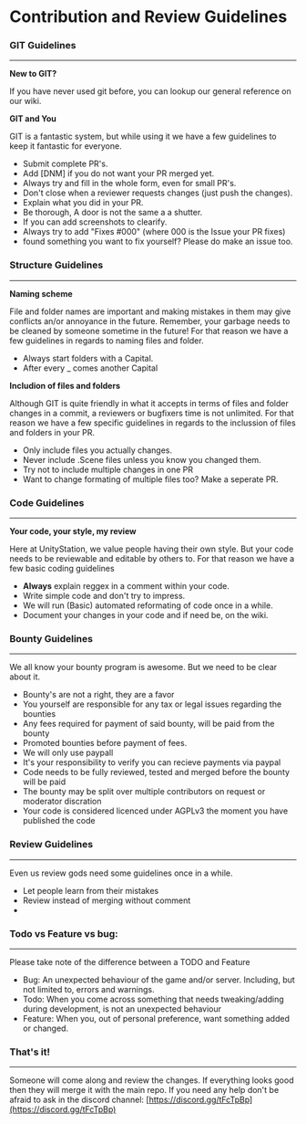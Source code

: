 # Contribution and Review Guidelines

### GIT Guidelines
***
**New to GIT?**

If you have never used git before, you can lookup our general reference on our wiki. 

**GIT and You**

GIT is a fantastic system, but while using it we have a few guidelines to keep it fantastic for everyone. 

* Submit complete PR's.
* Add [DNM] if you do not want your PR merged yet.
* Always try and fill in the whole form, even for small PR's.
* Don't close when a reviewer requests changes (just push the changes).
* Explain what you did in your PR.
* Be thorough, A door is not the same a a shutter.
* If you can add screenshots to clearify.
* Always try to add "Fixes #000" (where 000 is the Issue your PR fixes)
* found something you want to fix yourself? Please do make an issue too.

### Structure Guidelines
***

**Naming scheme**

File and folder names are important and making mistakes in them may give conflicts an/or annoyance in the future. Remember, your garbage needs to be cleaned by someone sometime in the future! For that reason we have a few guidelines in regards to naming files and folder.

* Always start folders with a Capital.
* After every _ comes another Capital


**Includion of files and folders**

Although GIT is quite friendly in what it accepts in terms of files and folder changes in a commit, a reviewers or bugfixers time is not unlimited. For that reason we have a few specific guidelines in regards to the inclussion of files and folders in your PR.

* Only include files you actually changes.
* Never include .Scene files unless you know you changed them.
* Try not to include multiple changes in one PR
* Want to change formating of multiple files too? Make a seperate PR.



### Code Guidelines

***
**Your code, your style, my review**

Here at UnityStation, we value people having their own style. But your code needs to be reviewable and editable by others to. For that reason we have a few basic coding guidelines

* **Always** explain reggex in a comment within your code.
* Write simple code and don't try to impress.
* We will run (Basic) automated reformating of code once in a while.
* Document your changes in your code and if need be, on the wiki.


### Bounty Guidelines

***
We all know your bounty program is awesome. But we need to be clear about it.

* Bounty's are not a right, they are a favor
* You yourself are responsible for any tax or legal issues regarding the bounties
* Any fees required for payment of said bounty, will be paid from the bounty
* Promoted bounties before payment of fees.
* We will only use paypall
* It's your responsibility to verify you can recieve payments via paypal
* Code needs to be fully reviewed, tested and merged before the bounty will be paid
* The bounty may be split over multiple contributors on request or moderator discration
* Your code is considered licenced under AGPLv3 the moment you have published the code


### Review Guidelines
***
Even us review gods need some guidelines once in a while.

* Let people learn from their mistakes
* Review instead of merging without comment
* 



### Todo vs Feature vs bug:
***
Please take note of the difference between a TODO and Feature

* Bug: An unexpected behaviour of the game and/or server. Including, but not limited to, errors and warnings.
* Todo: When you come across something that needs tweaking/adding during development, is not an unexpected behaviour
* Feature: When you, out of personal preference, want something added or changed.

### That's it!
***
Someone will come along and review the changes. If everything looks good then they will merge it with the main repo. If you need any help don't be afraid to ask in the discord channel: [https://discord.gg/tFcTpBp](https://discord.gg/tFcTpBp)




